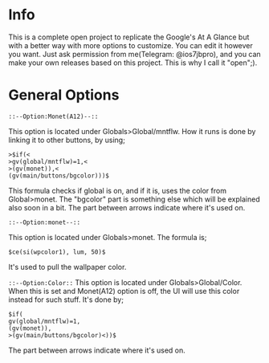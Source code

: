# Info
This is a complete open project to replicate the Google's At A Glance but with a better way with more options to customize. You can edit it however you want.
Just ask permission from me(Telegram: @ios7jbpro), and you can make your own releases based on this project. This is why I call it "open";).
# General Options

`::--Option:Monet(A12)--::`

This option is located under Globals>Global/mntflw.
How it runs is done by linking it to other buttons, by using;
```
>$if(<
>gv(global/mntflw)=1,<
>(gv(monet)),<
(gv(main/buttons/bgcolor)))$
```
This formula checks if global is on, and if it is, uses the color from Global>monet.
The "bgcolor" part is something else which will be explained also soon in a bit.
The part between arrows indicate where it's used on.

`::--Option:monet--::`

This option is located under Globals>monet.
The formula is;
```
$ce(si(wpcolor1), lum, 50)$
```
It's used to pull the wallpaper color.

`::--Option:Color::`
This option is located under Globals>Global/Color.
When this is set and Monet(A12) option is off, the UI will use this color instead for such stuff.
It's done by;
```
$if(
gv(global/mntflw)=1,
(gv(monet)),
>(gv(main/buttons/bgcolor)<))$
```
The part between arrows indicate where it's used on.

